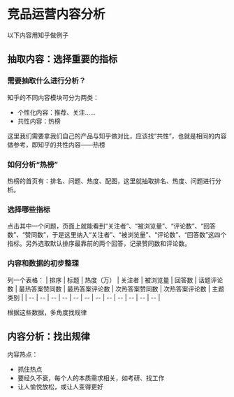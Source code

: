 # 竞品运营内容分析

以下内容用知乎做例子

## 抽取内容：选择重要的指标

### 需要抽取什么进行分析？
知乎的不同内容模块可分为两类：
+ 个性化内容：推荐、关注……
+ 共性内容：热榜

这里我们需要拿我们自己的产品与知乎做对比，应该找“共性”，也就是相同的内容做参考，即知乎的共性内容——热榜

### 如何分析“热榜”

热榜的首页有：排名、问题、热度、配图，这里就抽取排名、热度、问题进行分析。

### 选择哪些指标

点击其中一个问题，页面上就能看到“关注者”、“被浏览量”、“评论数”、“回答数”、“赞同数”，于是这里纳入“关注者”、“被浏览量”、“评论数”、“回答数”这四个指标。另外选取默认排序最靠前的两个回答，记录赞同数和评论数。

### 内容和数据的初步整理

列一个表格：
| 排序 | 标题 | 热度（万） | 关注者 | 被浏览量 | 回答数 | 话题评论数 | 最热答案赞同数 | 最热答案评论数 | 次热答案赞同数 | 次热答案评论数 | 主题类别 | 
| -- | -- | -- | -- | -- | -- | -- | -- | -- | -- | -- | -- |

根据这些数据，多角度找规律


## 内容分析：找出规律

内容热点：
+ 抓住热点
+ 要经久不衰，每个人的本质需求相关，如考研、找工作
+ 让人愉悦放松，或让人变得更好